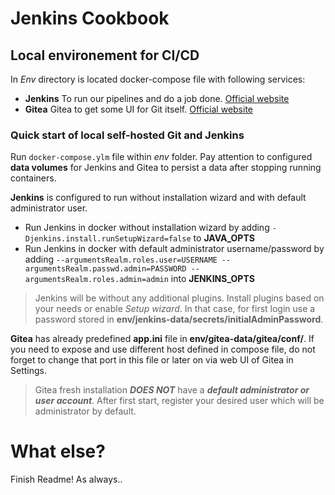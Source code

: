 # Jenkins Cookbook

## Local environement for CI/CD

In _Env_ directory is located docker-compose file with following services:

- **Jenkins** To run our pipelines and do a job done. [Official website](https://www.jenkins.io/)
- **Gitea** Gitea to get some UI for Git itself. [Official website](https://gitea.io/en-us/)

### Quick start of local self-hosted Git and Jenkins

Run `docker-compose.ylm` file within _env_ folder. Pay attention to configured **data volumes** for Jenkins and Gitea to persist a data after stopping running containers.

**Jenkins** is configured to run without installation wizard and with default administrator user.

- Run Jenkins in docker without installation wizard by adding `-Djenkins.install.runSetupWizard=false` to **JAVA_OPTS**
- Run Jenkins in docker with default administrator username/password by adding `--argumentsRealm.roles.user=USERNAME --argumentsRealm.passwd.admin=PASSWORD --argumentsRealm.roles.admin=admin` into **JENKINS_OPTS**

> Jenkins will be without any additional plugins. Install plugins based on your needs or enable _Setup wizard_. In that case, for first login use a password stored in **env/jenkins-data/secrets/initialAdminPassword**.

**Gitea** has already predefined **app.ini** file in **env/gitea-data/gitea/conf/**. If you need to expose and use different host defined in compose file, do not forget to change that port in this file or later on via web UI of Gitea in Settings.

> Gitea fresh installation **_DOES NOT_** have a **_default administrator or user account_**. After first start, register your desired user which will be administrator by default.

# What else?

Finish Readme! As always..
